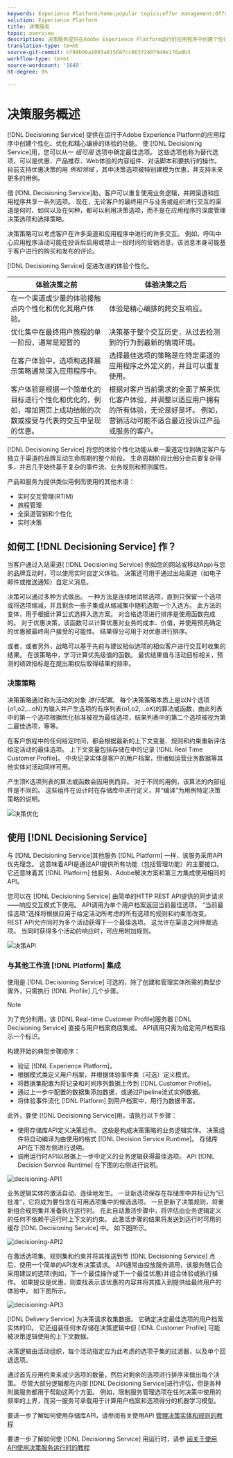 ```yaml
---
keywords: Experience Platform;home;popular topics;offer management;Offer Management;Journey;customer journey;journey;decision events;decision event;Decision events
solution: Experience Platform
title: 决策服务
topic: overview
description: 决策服务提供在Adobe Experience Platform运行的应用程序中创建个性化、优化和精心编排的体验的功能。 使用决策服务，您可以从一组可用选项中确定最佳选项。 这些选项也称为替代选项，可以是优惠、产品推荐、Web体验的内容组件、对话脚本和要执行的操作。
translation-type: tm+mt
source-git-commit: bf99b08a1093a815687cc06372407949e170a0b3
workflow-type: tm+mt
source-wordcount: '1648'
ht-degree: 0%

---
```



# 决策服务概述

[!DNL Decisioning Service] 提供在运行于Adobe Experience Platform的应用程序中创建个性化、优化和精心编排的体验的功能。 使 [!DNL Decisioning Service]用，您可以从一 *组可用* 选项中确定最佳选项。 这些选项也称为替代选项，可以是优惠、产品推荐、Web体验的内容组件、对话脚本和要执行的操作。 目前支持优惠决策的用 *例和领域* ，其中决策选项被特别建模为优惠，并支持未来更多的用例。

借 [!DNL Decisioning Service]助，客户可以重复使用业务逻辑，并跨渠道和应用程序共享一系列选项。 现在，无论客户的最终用户与业务或组织进行交互的渠道是何时、如何以及在何种，都可以利用决策选项，而不是在应用程序的深度管理决策选项和选择策略。

决策策略可以考虑客户在许多渠道和应用程序中进行的许多交互。 例如，呼叫中心应用程序活动可能在投诉后启用或禁止一段时间的营销消息，该消息本身可能基于客户进行的购买和发布的评论。

[!DNL Decisioning Service] 促进改进的体验个性化。

| 体验决策之前 | 体验决策之后 |
| --- | --- |
| 在一个渠道或少量的体验接触点内个性化和优化其用户体验。 | 体验是精心编排的跨交互响应。 |
| 优化集中在最终用户旅程的单一阶段，通常是短暂的 | 决策基于整个交互历史，从过去检测到的行为到最新的情境环境。 |
| 在客户体验中，选项和选择展示策略通常深入应用程序中。 | 选择最佳选项的策略是在特定渠道的应用程序之外定义的，并且可以重复使用。 |
| 客户体验是根据一个简单化的目标进行个性化和优化的，例如，增加网页上成功结帐的次数或接受与代表的交互中呈现的优惠。 | 根据对客户当前需求的全面了解来优化客户体验，并调整以适应用户拥有的所有体验，无论是好是坏。 例如，营销活动可能不适合最近投诉过产品或服务的客户。 |

[!DNL Decisioning Service] 将您的体验个性化功能从单一渠道定位到确定客户与独立于渠道的品牌互动生命周期的整个阶段。 生命周期阶段比细分会员要复杂得多，并且几乎始终基于复杂的事件流、业务规则和预测属性。

产品和服务为提供类似用例而使用的其他术语：

- 实时交互管理(RTIM)
- 旅程管理
- 全渠道营销和个性化
- 实时决策

## 如何工 [!DNL Decisioning Service] 作？

当客户通过入站渠道( [!DNL Decisioning Service] 例如您的网站或移动App)与您的品牌互动时，可以使用实时自定义体验。 决策还可用于通过出站渠道（如电子邮件或推送通知）自定义消息。

决策可以通过多种方式做出。 一种方法是连续地消除选项，直到只保留一个选项或将选项缩减，并且剩余一些子集或从缩减集中随机选取一个入选方。 此方法的变体，用于根据计算公式选择入选方案。 对合格选项进行排序是使用函数完成的。 对于优惠决策，该函数可以计算优惠对业务的成本、价值，并使用预先确定的优惠被最终用户接受的可能性。 结果得分可用于对优惠进行排序。

或者，或者另外，战略可以基于先前与建议相似选项的相似客户进行交互时收集的结果。 在该策略中，学习计算优先级值的函数。 最优结果值与活动目标相关，预测的绩效指标是在提出期权后取得结果的频率。

### 决策策略

决策策略通过称为活动的对象 _进行配置_。 每个决策策略本质上是以N个选项{o1,o2,...oN}为输入并产生选项的有序列表(o1,o2,...oK)的算法或函数，由此列表中的第一个选项根据优化标准被视为最佳选项，结果列表中的第二个选项被视为第二最佳选项，等等。

在客户旅程中的任何给定时间，都会根据最新的上下文变量、规则和约束重新评估给定活动的最佳选项。 上下文变量包括存储在中的记录 [!DNL Real Time Customer Profile]。 中央记录实体是客户的用户档案，但诸如运营业务数据等其他实体对活动同样可用。

产生顶K选项列表的算法或函数会因用例而异。 对于不同的用例，该算法的内部组件是不同的。 这些组件在设计时在存储库中进行定义，并“编译”为用例特定决策策略的说明。

![决策优化](./images/decisioning-optimization.png)

## 使用 [!DNL Decisioning Service]

与 [!DNL Decisioning Service]其他服务 [!DNL Platform] 一样，该服务采用API优先理念。 这意味着API是通过API提供所有功能（包括管理功能）的主要接口。 它还意味着其 [!DNL Platform] 他服务、Adobe解决方案和第三方集成使用相同的API。

您可以在 [!DNL Decisioning Service] 由简单的HTTP REST API提供的同步请求——响应交互模式下使用。 API调用为单个用户档案返回当前最佳选项。 “当前最佳选项”选择将根据应用于给定活动所考虑的所有选项的规则和约束而改变。 REST API允许同时为多个活动获得下一个最佳选项。 这允许在渠道之间仲裁选项。 当同时获得多个活动的响应时，可应用附加规则。

![决策API](./images/decisioning-API.png)

### 与其他工作流 [!DNL Platform] 集成

使用是 [!DNL Decisioning Service] 可选的，除了创建和管理实体所需的典型步骤外，只需执行 [!DNL Profile] 几个步骤。

>[!NOTE]
>
>为了充分利用，该 [!DNL Real-time Customer Profile]服务器 [!DNL Decisioning Service] 直接与用户档案商店集成。 API调用只需为给定用户档案指示一个标识。

构建开始的典型步骤顺序：

- 验证 [!DNL Experience Platform]。
- 根据模式类定义用户档案，并根据体验事件类（可选）定义模式。
- 将数据集配置为将记录和时间序列数据上传到 [!DNL Customer Profile]。
- 通过上一步中配置的数据集添加数据，或通过Pipeline流式实例数据。
- 将体验事件流化 [!DNL Platform] 到用户档案中，用行为数据丰富。

此外，要使 [!DNL Decisioning Service]用，请执行以下步骤：

- 使用存储库API定义决策组件。 这些是构成决策策略的业务逻辑实体。 决策组件将自动编译为由使用的格式 [!DNL Decision Service Runtime]。 存储库API在下图左侧进行说明。
- 调用运行时API以根据上一步中定义的业务逻辑获得最佳选项。 API [!DNL Decision Service Runtime] 在下图的右侧进行说明。

![decisioning-API1](./images/decisioning-API1.png)

业务逻辑实体的激活自动、连续地发生。 一旦新选项保存在存储库中并标记为“已批准”，它将成为要包含在可用选项集中的候选选项。 一旦更新了决策规则，将重新组合规则集并准备执行运行时。 在此自动激活步骤中，将评估由业务逻辑定义的任何不依赖于运行时上下文的约束。 此激活步骤的结果将发送到运行时可用的缓存 [!DNL Decisioning Service] 中。 如下图所示。

![decisioning-API2](./images/decisioning-API2.png)

在激活选项集、规则集和约束并将其推送到节 [!DNL Decisioning Service] 点后，使用一个简单的API发布决策请求。 API通常由投放服务调用，该服务随后会采用建议的选项(例如，下一个最佳操作或下一个最佳优惠)并组合体验或执行操作。 如果提议是优惠，则查找表示该优惠的内容并将其插入到提供给最终用户的体验中。 如下图所示。

![decisioning-API3](./images/decisioning-API3.png)

[!DNL Delivery Service] 为决策请求收集数据。 它确定决定最佳选项的用户档案实体的ID。 它还组装任何未存储在决策逻辑中但 [!DNL Customer Profile] 可能被决策逻辑使用的上下文数据。

决策逻辑由活动组织，每个活动指定应为此考虑的选项子集的过滤器，以及单个回退选项。

通过首先应用约束来减少选项的数量，然后对剩余的选项进行排序来做出每个决策。 尽管大部分逻辑都在内部 [!DNL Decisioning Service]进行评估，但是各种附属服务都用于帮助这两个方面。 例如，限制服务管理选项在任何决策中使用的频率的上界，而另一服务可承载用于计算用户档案和选项得分的机器学习模型。

要进一步了解如何使用存储库API，请参阅有关使用API [管理决策实体和规则的教程](./tutorials/entities.md)

要进一步了解如何使 [!DNL Decisioning Service] 用运行时，请参 [阅关于使用API使用决策服务运行时的教程](./tutorials/runtime.md)